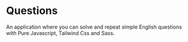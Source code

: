 # Questions
An application where you can solve and repeat simple English questions with Pure Javascript, Tailwind Css and Sass.
